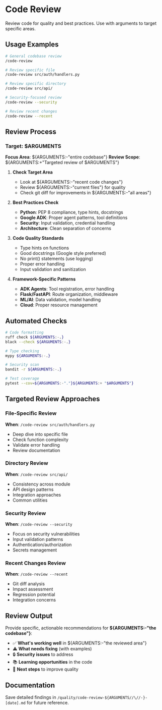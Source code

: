 # Code Review

Review code for quality and best practices. Use with arguments to target specific areas.

## Usage Examples

```bash
# General codebase review
/code-review

# Review specific file
/code-review src/auth/handlers.py

# Review specific directory
/code-review src/api/

# Security-focused review
/code-review --security

# Review recent changes
/code-review --recent
```

## Review Process

### Target: $ARGUMENTS
**Focus Area**: ${ARGUMENTS:-"entire codebase"}
**Review Scope**: ${ARGUMENTS:+"Targeted review of $ARGUMENTS"}

1. **Check Target Area**
   - Look at ${ARGUMENTS:-"recent code changes"}
   - Review ${ARGUMENTS:-"current files"} for quality
   - Check git diff for improvements in ${ARGUMENTS:-"all areas"}

2. **Best Practices Check**
   - **Python**: PEP 8 compliance, type hints, docstrings
   - **Google ADK**: Proper agent patterns, tool definitions  
   - **Security**: Input validation, credential handling
   - **Architecture**: Clean separation of concerns

3. **Code Quality Standards**
   - Type hints on functions
   - Good docstrings (Google style preferred)
   - No print() statements (use logging)
   - Proper error handling
   - Input validation and sanitization

4. **Framework-Specific Patterns**
   - **ADK Agents**: Tool registration, error handling
   - **Flask/FastAPI**: Route organization, middleware
   - **ML/AI**: Data validation, model handling
   - **Cloud**: Proper resource management

## Automated Checks

```bash
# Code formatting
ruff check ${ARGUMENTS:-.}
black --check ${ARGUMENTS:-.}

# Type checking  
mypy ${ARGUMENTS:-.}

# Security scan
bandit -r ${ARGUMENTS:-.}

# Test coverage
pytest --cov=${ARGUMENTS:-"."}${ARGUMENTS:+ "$ARGUMENTS"}
```

## Targeted Review Approaches

### File-Specific Review
**When**: `/code-review src/auth/handlers.py`
- Deep dive into specific file
- Check function complexity
- Validate error handling
- Review documentation

### Directory Review  
**When**: `/code-review src/api/`
- Consistency across module
- API design patterns
- Integration approaches
- Common utilities

### Security Review
**When**: `/code-review --security`
- Focus on security vulnerabilities
- Input validation patterns
- Authentication/authorization
- Secrets management

### Recent Changes Review
**When**: `/code-review --recent`
- Git diff analysis
- Impact assessment
- Regression potential
- Integration concerns

## Review Output

Provide specific, actionable recommendations for **${ARGUMENTS:-"the codebase"}**:
- ✅ **What's working well** in ${ARGUMENTS:-"the reviewed area"}
- ⚠️ **What needs fixing** (with examples)
- 🔒 **Security issues** to address
- 📚 **Learning opportunities** in the code
- 🎯 **Next steps** to improve quality

## Documentation

Save detailed findings in `/quality/code-review-${ARGUMENTS//\//-}-[date].md` for future reference.